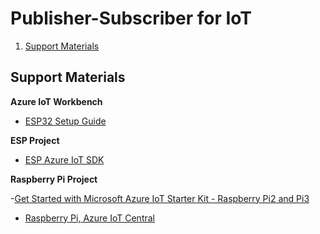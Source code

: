 # Publisher-Subscriber for IoT

1) [Support Materials](#materials)

## Support Materials <a name="materials"></a>

**Azure IoT Workbench**
- [ESP32 Setup Guide](https://github.com/microsoft/vscode-iot-workbench/blob/master/docs/esp32/esp32-setup.md)

**ESP Project**
- [ESP Azure IoT SDK](https://github.com/espressif/esp-azure?fbclid=IwAR2gINJAbW_89AL0iq2T_c0TRb_Q0TVUISU9mHSa_gzrqex24haVat85E0s)

**Raspberry Pi Project**

-[Get Started with Microsoft Azure IoT Starter Kit - Raspberry Pi2 and Pi3](https://github.com/Azure-Samples/iot-hub-c-raspberrypi-getstartedkit/blob/master/README.md)
- [Raspberry Pi, Azure IoT Central](https://dev.to/azure/raspberry-pi-azure-iot-central-and-docker-container-debugging-56hn)
